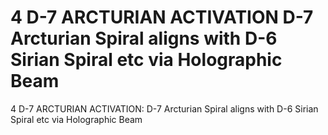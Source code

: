 # 4  D-7 ARCTURIAN ACTIVATION D-7 Arcturian Spiral aligns with D-6 Sirian Spiral etc via Holographic Beam

4  D-7 ARCTURIAN ACTIVATION: D-7 Arcturian Spiral aligns with D-6 Sirian Spiral etc via Holographic Beam